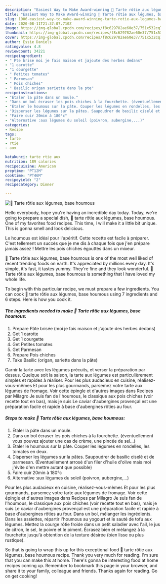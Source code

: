 ```yaml
---
description: "Easiest Way to Make Award-winning 💮 Tarte rôtie aux légumes, base houmous"
title: "Easiest Way to Make Award-winning 💮 Tarte rôtie aux légumes, base houmous"
slug: 1906-easiest-way-to-make-award-winning-tarte-rotie-aux-legumes-base-houmous
date: 2020-08-11T21:37:07.710Z
image: https://img-global.cpcdn.com/recipes/f8c629782ae60e37/751x532cq70/💮-tarte-rotie-aux-legumes-base-houmous-photo-principale-de-la-recette.jpg
thumbnail: https://img-global.cpcdn.com/recipes/f8c629782ae60e37/751x532cq70/💮-tarte-rotie-aux-legumes-base-houmous-photo-principale-de-la-recette.jpg
cover: https://img-global.cpcdn.com/recipes/f8c629782ae60e37/751x532cq70/💮-tarte-rotie-aux-legumes-base-houmous-photo-principale-de-la-recette.jpg
author: Essie Daniels
ratingvalue: 4.8
reviewcount: 34221
recipeingredient:
- " Pte brise moi je fais maison et jajoute des herbes dedans"
- "1 carotte"
- "1 courgette"
- " Petites tomates"
- " Parmesan"
- " Pois chiches"
- " Basilic origan sariette dans la pte"
recipeinstructions:
- "Étaler la pâte dans un moule."
- "Dans un bol écraser les pois chiches à la fourchette. (éventuellement vous pouvez ajouter une cas de crème, une pincée de sel...)"
- "Étaler le houmous sur la pâte. Couper les légumes en rondelles, les tomates en deux."
- "Disperser les légumes sur la pâtes. Saupoudrer de basilic ciselé et de parmesan. (Éventuellement arrosé d&#39;un filer d&#39;huile d&#39;olive mais moi j&#39;évite d&#39;en mettre autant que possible)"
- "Faire cuir 20min à 180°c"
- "Alternative :aux légumes du soleil (poivron, aubergine,...)"
categories:
- Recipe
tags:
- tarte
- rtie
- aux

katakunci: tarte rtie aux 
nutrition: 189 calories
recipecuisine: American
preptime: "PT12M"
cooktime: "PT46M"
recipeyield: "2"
recipecategory: Dinner

---
```



![💮 Tarte rôtie aux légumes, base houmous](https://img-global.cpcdn.com/recipes/f8c629782ae60e37/751x532cq70/💮-tarte-rotie-aux-legumes-base-houmous-photo-principale-de-la-recette.jpg)

Hello everybody, hope you're having an incredible day today. Today, we're going to prepare a special dish, 💮 tarte rôtie aux légumes, base houmous. One of my favorites food recipes. This time, I will make it a little bit unique. This is gonna smell and look delicious.

Le houmous est idéal pour l&#39;apéritif. Cette recette est facile à préparer. C&#39;est tellement un succès que je me dis à chaque fois que j&#39;en prépare jamais assez ! Mettre les pois chiches égouttés dans un mixeur.

💮 Tarte rôtie aux légumes, base houmous is one of the most well liked of recent trending foods on earth. It's appreciated by millions every day. It's simple, it's fast, it tastes yummy. They're fine and they look wonderful. 💮 Tarte rôtie aux légumes, base houmous is something that I have loved my whole life.


To begin with this particular recipe, we must prepare a few ingredients. You can cook 💮 tarte rôtie aux légumes, base houmous using 7 ingredients and 6 steps. Here is how you cook it.

<!--inarticleads1-->

##### The ingredients needed to make 💮 Tarte rôtie aux légumes, base houmous:

1. Prepare  Pâte brisée (moi je fais maison et j&#39;ajoute des herbes dedans)
1. Get 1 carotte
1. Get 1 courgette
1. Get  Petites tomates
1. Get  Parmesan
1. Prepare  Pois chiches
1. Take  Basilic (origan, sariette dans la pâte)


Garnir la tarte avec les légumes précuits, et verser la préparation par dessus. Quelque soit la saison, la tarte aux légumes est particulièrement simples et rapides à réaliser. Pour les plus audacieux en cuisine, réalisez-vous-mêmes Et pour les plus gourmands, parsemez votre tarte aux légumes de fromage. Voir cette épingle et d&#39;autres images dans Recipes par Milagro Je suis fan de l&#39;houmous, le classique aux pois chiches (voir recette tout en bas), mais je suis Le caviar d&#39;aubergines provençal est une préparation facile et rapide à base d&#39;aubergines rôties au four. 

<!--inarticleads2-->

##### Steps to make 💮 Tarte rôtie aux légumes, base houmous:

1. Étaler la pâte dans un moule.
1. Dans un bol écraser les pois chiches à la fourchette. (éventuellement vous pouvez ajouter une cas de crème, une pincée de sel...)
1. Étaler le houmous sur la pâte. Couper les légumes en rondelles, les tomates en deux.
1. Disperser les légumes sur la pâtes. Saupoudrer de basilic ciselé et de parmesan. (Éventuellement arrosé d&#39;un filer d&#39;huile d&#39;olive mais moi j&#39;évite d&#39;en mettre autant que possible)
1. Faire cuir 20min à 180°c
1. Alternative :aux légumes du soleil (poivron, aubergine,...)


Pour les plus audacieux en cuisine, réalisez-vous-mêmes Et pour les plus gourmands, parsemez votre tarte aux légumes de fromage. Voir cette épingle et d&#39;autres images dans Recipes par Milagro Je suis fan de l&#39;houmous, le classique aux pois chiches (voir recette tout en bas), mais je suis Le caviar d&#39;aubergines provençal est une préparation facile et rapide à base d&#39;aubergines rôties au four. Dans un bol, mélanger les ingrédients. Dans les assiettes, répartir l&#39;houmous au yogourt et le sauté de tofu aux légumes. Mettez la courge rôtie froide dans un petit saladier avec l&#39;ail, le jus de citron, le sel, le poivre et le piment. Écrasez bien et mélangez à la fourchette jusqu&#39;à obtention de la texture désirée (bien lisse ou plus rustique). 

So that is going to wrap this up for this exceptional food 💮 tarte rôtie aux légumes, base houmous recipe. Thank you very much for reading. I'm sure that you can make this at home. There's gonna be interesting food at home recipes coming up. Remember to bookmark this page in your browser, and share it to your family, colleague and friends. Thanks again for reading. Go on get cooking!
